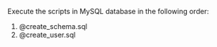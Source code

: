 Execute the scripts in MySQL database in the following order:

1. @create_schema.sql
2. @create_user.sql
